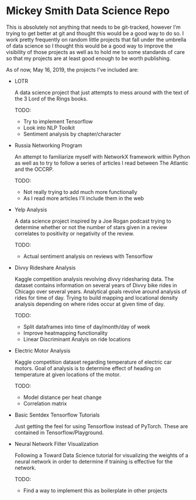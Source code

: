 <h1>Mickey Smith Data Science Repo</h1>

<p>
    This is absolutely not anything that needs to be git-tracked,
    however I'm trying to get better at git and thought this
    would be a good way to do so. I work pretty frequently on
    random little projects that fall under the umbrella of
    data science so I thought this would be a good way to improve
    the visibility of those projects as well as to hold me to
    some standards of care so that my projects are at least
    good enough to be worth publishing.
</p>

<p>
    As of now, May 16, 2019, the projects I've included are:
    <ul>
        <li>LOTR</li>
            <p>
                A data science project that just attempts to mess around with the text
                of the 3 Lord of the Rings books.
            </p>
            <p>
                TODO:
                <ul>
                    <li>Try to implement Tensorflow</li>
                    <li>Look into NLP Toolkit</li>
                    <li>Sentiment analysis by chapter/character</li>
                </ul>
            </p>
        <li>Russia Networking Program</li>
            <p>
                An attempt to familiarize myself with NetworkX framework within Python
                as well as to try to follow a series of articles I read between
                The Atlantic and the OCCRP.
            </p>
            <p>
                TODO:
                <ul>
                    <li>Not really trying to add much more functionally</li>
                    <li>As I read more articles I'll include them in the web</li>
                </ul>
            </p>
        <li>Yelp Analysis</li>
            <p>
                A data science project inspired by a Joe Rogan podcast trying to
                determine whether or not the number of stars given in a review
                correlates to positivity or negativity of the review.
            </p>
            <p>
                TODO:
                <ul>
                    <li>Actual sentiment analysis on reviews with Tensorflow</li>
                </ul>
            </p>
        <li>Divvy Rideshare Analysis</li>
            <p>
                Kaggle competition analysis revolving divvy ridesharing data. The
                dataset contains information on several years of Divvy bike rides in
                Chicago over several years. Analytical goals revolve around analysis
                of rides for time of day. Trying to build mapping and locational
                density analysis depending on where rides occur at given time of day.
            </p>
            <p>
                TODO:
                <ul>
                    <li>Split dataframes into time of day/month/day of week</li>
                    <li>Improve heatmapping functionality</li>
                    <li>Linear Discriminant Analyis on ride locations</li>
                </ul>
            </p>
        <li>Electric Motor Analysis</li>
            <p>
                Kaggle competition dataset regarding temperature of electric car
                motors. Goal of analysis is to determine effect of heading on
                temperature at given locations of the motor.
            </p>
            <p>
                TODO:
                <ul>
                    <li>Model distance per heat change</li>
                    <li>Correlation matrix</li>
                </ul>
            </p>
        <li>Basic Sentdex Tensorflow Tutorials</li>
            <p>
                Just getting the feel for using Tensorflow instead of PyTorch.
                These are contained in Tensorflow/Playground.
            </p>
        <li>Neural Network Filter Visualization</li>
            <p>
                Following a Toward Data Science tutorial for visualizing the
                weights of a neural network in order to determine if training
                is effective for the network.
            </p>
            <p>
                TODO:
                <ul>
                    <li>Find a way to implement this as boilerplate in other projects</li>
                </ul>
            </p>
    </ul>

